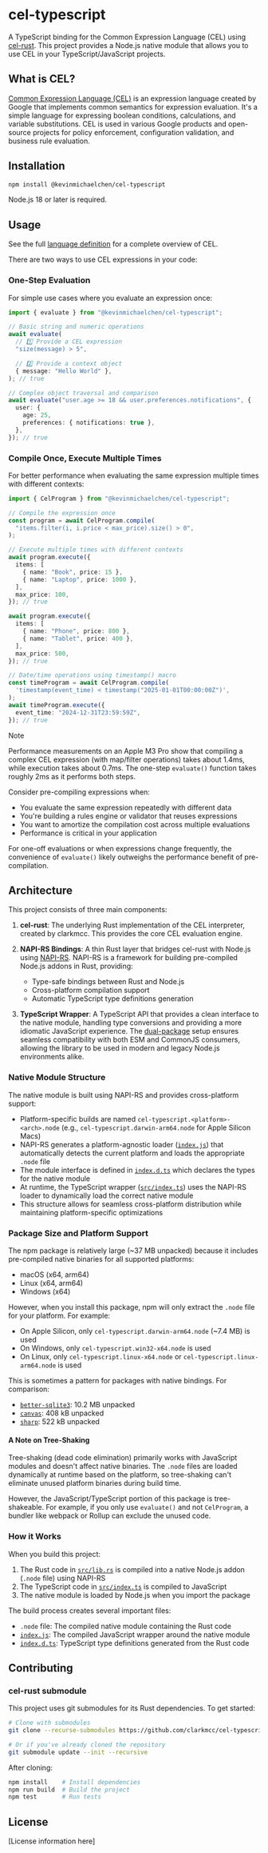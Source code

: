 # cel-typescript

A TypeScript binding for the Common Expression Language (CEL) using
[cel-rust][cel-rust]. This project provides a Node.js native module that allows
you to use CEL in your TypeScript/JavaScript projects.

[cel-spec]: https://github.com/google/cel-spec
[cel-rust]: https://github.com/clarkmcc/cel-rust

## What is CEL?

[Common Expression Language (CEL)][cel-spec] is an expression language created
by Google that implements common semantics for expression evaluation. It's a
simple language for expressing boolean conditions, calculations, and variable
substitutions. CEL is used in various Google products and open-source projects
for policy enforcement, configuration validation, and business rule evaluation.

## Installation

```bash
npm install @kevinmichaelchen/cel-typescript
```

Node.js 18 or later is required.

## Usage

See the full [language definition][lang-def] for a complete overview of CEL.

[lang-def]: https://github.com/google/cel-spec/blob/master/doc/langdef.md

There are two ways to use CEL expressions in your code:

### One-Step Evaluation

For simple use cases where you evaluate an expression once:

```typescript
import { evaluate } from "@kevinmichaelchen/cel-typescript";

// Basic string and numeric operations
await evaluate(
  // 1️⃣ Provide a CEL expression
  "size(message) > 5",

  // 2️⃣ Provide a context object
  { message: "Hello World" },
); // true

// Complex object traversal and comparison
await evaluate("user.age >= 18 && user.preferences.notifications", {
  user: {
    age: 25,
    preferences: { notifications: true },
  },
}); // true
```

### Compile Once, Execute Multiple Times

For better performance when evaluating the same expression multiple times with
different contexts:

```typescript
import { CelProgram } from "@kevinmichaelchen/cel-typescript";

// Compile the expression once
const program = await CelProgram.compile(
  "items.filter(i, i.price < max_price).size() > 0",
);

// Execute multiple times with different contexts
await program.execute({
  items: [
    { name: "Book", price: 15 },
    { name: "Laptop", price: 1000 },
  ],
  max_price: 100,
}); // true

await program.execute({
  items: [
    { name: "Phone", price: 800 },
    { name: "Tablet", price: 400 },
  ],
  max_price: 500,
}); // true

// Date/time operations using timestamp() macro
const timeProgram = await CelProgram.compile(
  'timestamp(event_time) < timestamp("2025-01-01T00:00:00Z")',
);
await timeProgram.execute({
  event_time: "2024-12-31T23:59:59Z",
}); // true
```

> [!NOTE]
>
> Performance measurements on an Apple M3 Pro show that compiling a complex CEL
> expression (with map/filter operations) takes about 1.4ms, while execution
> takes about 0.7ms. The one-step `evaluate()` function takes roughly 2ms as it
> performs both steps.
>
> Consider pre-compiling expressions when:
>
> - You evaluate the same expression repeatedly with different data
> - You're building a rules engine or validator that reuses expressions
> - You want to amortize the compilation cost across multiple evaluations
> - Performance is critical in your application
>
> For one-off evaluations or when expressions change frequently, the convenience
> of `evaluate()` likely outweighs the performance benefit of pre-compilation.

## Architecture

This project consists of three main components:

1. **cel-rust**: The underlying Rust implementation of the CEL interpreter,
   created by clarkmcc. This provides the core CEL evaluation engine.

2. **NAPI-RS Bindings**: A thin Rust layer that bridges cel-rust with Node.js
   using [NAPI-RS](https://napi.rs/). NAPI-RS is a framework for building
   pre-compiled Node.js addons in Rust, providing:

   - Type-safe bindings between Rust and Node.js
   - Cross-platform compilation support
   - Automatic TypeScript type definitions generation

3. **TypeScript Wrapper**: A TypeScript API that provides a clean interface to
   the native module, handling type conversions and providing a more idiomatic
   JavaScript experience. The [dual-package] setup ensures seamless
   compatibility with both ESM and CommonJS consumers, allowing the library to
   be used in modern and legacy Node.js environments alike.

[dual-package]:
  https://nodejs.org/api/packages.html#dual-commonjses-module-packages

### Native Module Structure

The native module is built using NAPI-RS and provides cross-platform support:

- Platform-specific builds are named `cel-typescript.<platform>-<arch>.node`
  (e.g., `cel-typescript.darwin-arm64.node` for Apple Silicon Macs)
- NAPI-RS generates a platform-agnostic loader ([`index.js`](./index.js)) that
  automatically detects the current platform and loads the appropriate `.node`
  file
- The module interface is defined in [`index.d.ts`](./index.d.ts) which declares
  the types for the native module
- At runtime, the TypeScript wrapper ([`src/index.ts`](./src/index.ts)) uses the
  NAPI-RS loader to dynamically load the correct native module
- This structure allows for seamless cross-platform distribution while
  maintaining platform-specific optimizations

### Package Size and Platform Support

The npm package is relatively large (~37 MB unpacked) because it includes
pre-compiled native binaries for all supported platforms:

- macOS (x64, arm64)
- Linux (x64, arm64)
- Windows (x64)

However, when you install this package, npm will only extract the `.node` file
for your platform. For example:

- On Apple Silicon, only `cel-typescript.darwin-arm64.node` (~7.4 MB) is used
- On Windows, only `cel-typescript.win32-x64.node` is used
- On Linux, only `cel-typescript.linux-x64.node` or
  `cel-typescript.linux-arm64.node` is used

This is sometimes a pattern for packages with native bindings. For comparison:

- [`better-sqlite3`][better-sqlite3]: 10.2 MB unpacked
- [`canvas`][canvas]: 408 kB unpacked
- [`sharp`][sharp]: 522 kB unpacked

[better-sqlite3]: https://www.npmjs.com/package/better-sqlite3
[canvas]: https://www.npmjs.com/package/canvas
[sharp]: https://www.npmjs.com/package/sharp

#### A Note on Tree-Shaking

Tree-shaking (dead code elimination) primarily works with JavaScript modules and
doesn't affect native binaries. The `.node` files are loaded dynamically at
runtime based on the platform, so tree-shaking can't eliminate unused platform
binaries during build time.

However, the JavaScript/TypeScript portion of this package is tree-shakeable.
For example, if you only use `evaluate()` and not `CelProgram`, a bundler like
webpack or Rollup can exclude the unused code.

### How it Works

When you build this project:

1. The Rust code in [`src/lib.rs`](./src/lib.rs) is compiled into a native
   Node.js addon (`.node` file) using NAPI-RS
2. The TypeScript code in [`src/index.ts`](./src/index.ts) is compiled to
   JavaScript
3. The native module is loaded by Node.js when you import the package

The build process creates several important files:

- `.node` file: The compiled native module containing the Rust code
- [`index.js`](./index.js): The compiled JavaScript wrapper around the native
  module
- [`index.d.ts`](./index.d.ts): TypeScript type definitions generated from the
  Rust code

## Contributing

### cel-rust submodule

This project uses git submodules for its Rust dependencies. To get started:

```bash
# Clone with submodules
git clone --recurse-submodules https://github.com/clarkmcc/cel-typescript.git

# Or if you've already cloned the repository
git submodule update --init --recursive
```

After cloning:

```bash
npm install    # Install dependencies
npm run build  # Build the project
npm test       # Run tests
```

## License

[License information here]
